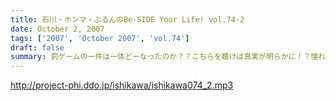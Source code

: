 ```yaml
---
title: 石川・ホンマ・ぶるんのBe-SIDE Your Life! vol.74-2
date: October 2, 2007
tags: ['2007', 'October 2007', 'vol.74']
draft: false
summary: 罰ゲームの一件は一体どーなったのか？？こちらを聴けば真実が明らかに！？憧れの５大ドームツアーは果たして決行されるや否や。NAMAE
---
```


http://project-phi.ddo.jp/ishikawa/ishikawa074_2.mp3